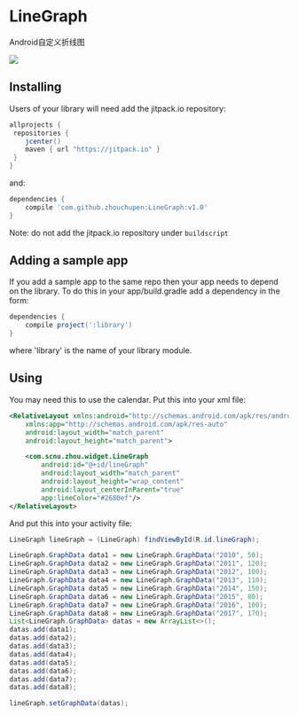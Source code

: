 # LineGraph
Android自定义折线图

![](http://upload-images.jianshu.io/upload_images/2746415-44f9776af1fe3427.png?imageMogr2/auto-orient/strip%7CimageView2/2/w/1240)



## Installing

Users of your library will need add the jitpack.io repository:

```gradle
allprojects {
 repositories {
    jcenter()
    maven { url "https://jitpack.io" }
 }
}
```

and:

```gradle
dependencies {
    compile 'com.github.zhouchupen:LineGraph:v1.0'
}
```

Note: do not add the jitpack.io repository under `buildscript` 

## Adding a sample app 

If you add a sample app to the same repo then your app needs to depend on the library. To do this in your app/build.gradle add a dependency in the form:

```gradle
dependencies {
    compile project(':library')
}
```

where 'library' is the name of your library module.

## Using

You may need this to use the calendar.  Put this into your xml file:
```xml
<RelativeLayout xmlns:android="http://schemas.android.com/apk/res/android"
    xmlns:app="http://schemas.android.com/apk/res-auto"
    android:layout_width="match_parent"
    android:layout_height="match_parent">

    <com.scnu.zhou.widget.LineGraph
        android:id="@+id/lineGraph"
        android:layout_width="match_parent"
        android:layout_height="wrap_content"
        android:layout_centerInParent="true"
        app:lineColor="#2680ef"/>
</RelativeLayout>
```
And put this into your activity file:
```java
LineGraph lineGraph = (LineGraph) findViewById(R.id.lineGraph);

LineGraph.GraphData data1 = new LineGraph.GraphData("2010", 50);
LineGraph.GraphData data2 = new LineGraph.GraphData("2011", 120);
LineGraph.GraphData data3 = new LineGraph.GraphData("2012", 100);
LineGraph.GraphData data4 = new LineGraph.GraphData("2013", 110);
LineGraph.GraphData data5 = new LineGraph.GraphData("2014", 150);
LineGraph.GraphData data6 = new LineGraph.GraphData("2015", 80);
LineGraph.GraphData data7 = new LineGraph.GraphData("2016", 100);
LineGraph.GraphData data8 = new LineGraph.GraphData("2017", 170);
List<LineGraph.GraphData> datas = new ArrayList<>();
datas.add(data1);
datas.add(data2);
datas.add(data3);
datas.add(data4);
datas.add(data5);
datas.add(data6);
datas.add(data7);
datas.add(data8);

lineGraph.setGraphData(datas);
```
